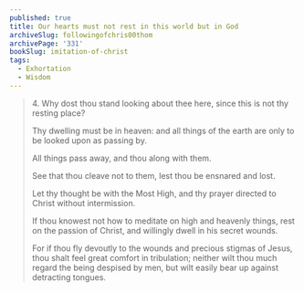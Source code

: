 ```yaml
---
published: true
title: Our hearts must not rest in this world but in God
archiveSlug: followingofchris00thom
archivePage: '331'
bookSlug: imitation-of-christ
tags:
  - Exhortation
  - Wisdom
---
```


> 4\. Why dost thou stand looking about thee here, since this is not thy resting place?
>
> Thy dwelling must be in heaven: and all things of the earth are only to be looked upon as passing by.
>
> All things pass away, and thou along with them.
>
> See that thou cleave not to them, lest thou be ensnared and lost.
>
> Let thy thought be with the Most High, and thy prayer directed to Christ without intermission.
>
> If thou knowest not how to meditate on high and heavenly things, rest on the passion of Christ, and willingly dwell in his secret wounds.
>
> For if thou fly devoutly to the wounds and precious stigmas of Jesus, thou shalt feel great comfort in tribulation; neither wilt thou much regard the being despised by men, but wilt easily bear up against detracting tongues.
